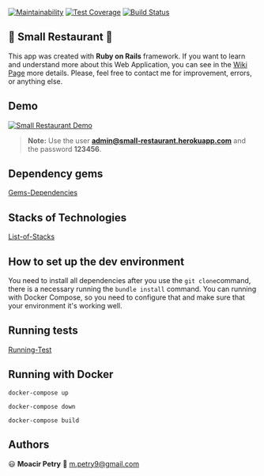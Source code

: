 [![Maintainability](https://api.codeclimate.com/v1/badges/06d57f5a0eeee654ffff/maintainability)](https://codeclimate.com/github/MoacirPetry/small-restaurant/maintainability) [![Test Coverage](https://api.codeclimate.com/v1/badges/06d57f5a0eeee654ffff/test_coverage)](https://codeclimate.com/github/MoacirPetry/small-restaurant/test_coverage) [![Build Status](https://app.travis-ci.com/MoacirPetry/small-restaurant.svg?branch=master)](https://app.travis-ci.com/MoacirPetry/small-restaurant)

## :fork_and_knife: Small Restaurant :fork_and_knife:

This app was created with **Ruby on Rails** framework. If you want to learn and understand more about this Web Application, you can see in the [Wiki Page](https://github.com/MoacirPetry/small-restaurant/wiki) more details. Please, feel free to contact me for improvement, errors, or anything else.

## Demo
[![Small Restaurant Demo](https://brand.heroku.com/static/media/heroku-logotype-horizontal.81c49462.svg)](http://small-restaurant.herokuapp.com/)

> **Note:** Use the user **admin@small-restaurant.herokuapp.com** and the password **123456**.

## Dependency gems

[Gems-Dependencies](https://github.com/MoacirPetry/small-restaurant/wiki/Gems-Dependencies)

## Stacks of Technologies
[List-of-Stacks](https://github.com/MoacirPetry/small-restaurant/wiki/List-of-Stacks)

## How to set up the dev environment

You need to install all dependencies after you use the `git clone`command, there is a necessary running the `bundle install` command.
You can running with Docker Compose, so you need to configure that and make sure that your environment it's working well.

## Running tests
[Running-Test](https://github.com/MoacirPetry/small-restaurant/wiki/Running-Test)

## Running with Docker

`docker-compose up`

`docker-compose down`

`docker-compose build`



## Authors

:smiley: **Moacir Petry** :email: [m.petry9@gmail.com](mailto:m.petry9@gmail.com)
